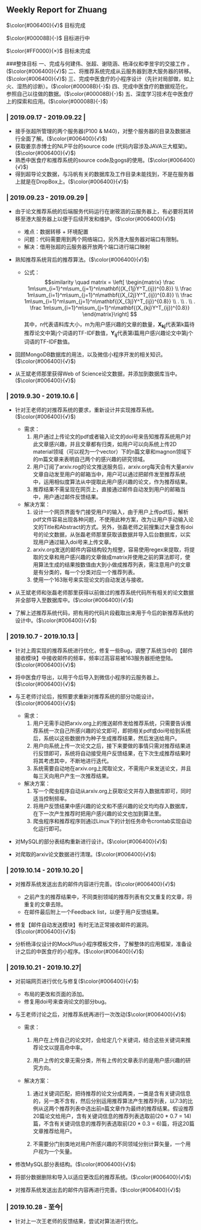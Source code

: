 <!--
 * @Description: 
 * @Author: Zhuang
 * @Date: 2019-10-31 10:38:42
 * @LastEditors: Zhuang
 * @LastEditTime: 2019-11-01 21:59:43
 -->
## Weekly Report for Zhuang

$\color{#006400}{√}$ 目标完成

$\color{#00008B}{-}$ 目标进行中

$\color{#FF0000}{×}$ 目标未完成

###整体目标
一、完成与何建伟、张超、谢晓涵、杨泽仪和李昱宇的交接工作 。($\color{#006400}{√}$)
二、将推荐系统完成从云服务器到港大服务器的转移。($\color{#006400}{√}$)
三、完成中医食疗的小程序设计（先针对局部做，如上火、湿热的诊断）。($\color{#00008B}{-}$)
四、完成中医食疗的数据规范化，参照自己以往做的数据。($\color{#00008B}{-}$)
五、深度学习技术在中医食疗上的探索和应用。($\color{#00008B}{-}$)


### | 2019.09.17 - 2019.09.22 |
* 接手张超所管理的两个服务器(P100 & M40)，对整个服务器的目录及数据进行全面了解。($\color{#006400}{√}$)
* 获取姜京赤博士的NLP平台的source code (代码内容涉及JAVA三大框架)。($\color{#006400}{√}$)
* 熟悉中医食疗和推荐系统的source code及gogs的使用。($\color{#006400}{√}$)
* 得到超导论文数据，与冯帆有关的数据库及工作目录未能找到，不是在服务器上就是在DropBox上。($\color{#006400}{√}$)

### | 2019.09.23 - 2019.09.29 |
* 由于论文推荐系统的后端服务代码运行在谢筱涵的云服务器上，有必要将其转移至港大服务器上以便于后续开发和维护。($\color{#006400}{√}$)
    * 难点：数据转移 + 环境配置
    * 问题：代码需要用到两个网络端口，另外港大服务器对端口有限制。
    * 解决：借用张超的云服务器开放两个端口进行端口映射
* 熟知推荐系统背后的推荐算法。($\color{#006400}{√}$)
    * 公式：
$$similarity \quad matrix =
\left[ \begin{matrix} 
\frac 1m\sum_{i=1}^m\sum_{j=1}^n\mathbf{(X_{1j}Y^T_{ij})^{0.8}} \\
\frac 1m\sum_{i=1}^m\sum_{j=1}^n\mathbf{(X_{2j}Y^T_{ij})^{0.8}} \\
\frac 1m\sum_{i=1}^m\sum_{j=1}^n\mathbf{(X_{3j}Y^T_{ij})^{0.8}} \\
. \\
. \\
.
\frac 1m\sum_{i=1}^m\sum_{j=1}^n\mathbf{(X_{kj}Y^T_{ij})^{0.8}}
\end{matrix}\right]
$$
其中，n代表语料库大小，m为用户感兴趣的文章的数量，$\mathbf{X_{kj}}$代表第k篇待推荐论文中第j个词语的TF-IDF数值，$\mathbf{Y_{ij}}$代表第i篇用户感兴趣论文中第j个词语的TF-IDF数值。

* 回顾MongoDB数据库的用法，以及微信小程序开发的相关知识。($\color{#006400}{√}$)

* 从王斌老师那里获得Web of Science论文数据，并添加到数据库当中。($\color{#006400}{√}$)

### | 2019.9.30 - 2019.10.6 |

* 针对王老师的对推荐系统的要求，重新设计并实现推荐系统。($\color{#006400}{√}$)
    * 需求：
        1. 用户通过上传论文的pdf或者输入论文的doi号来告知推荐系统用户对此文章感兴趣，并且文章都有归类，如用户可以向系统上传2D material领域（可以视为一个vector）下的n篇文章和magnon领域下的m篇文章来表明自己两个的感兴趣的研究领域。
        2. 用户订阅了arxiv.rog的论文推送服务后，arxiv.org每天会有大量arxiv文章自动发至用户的邮箱当中，用户可以通过把邮件发至推荐系统中，运用相似度算法从中提取此用户感兴趣的论文，作为推荐结果。
        3. 推荐结果不需呈现在网页上，直接通过邮件自动发到用户的邮箱当中，用户通过邮件反馈结果。
    * 解决方案：
        1. 设计一个网页界面专门接受用户的输入，由于用户上传pdf后，解析pdf文件容易出现各种问题，不使用此种方案，改为让用户手动输入论文的Title和Abstract的方式。另外，张磊老师之前搜集过大量含有doi号的论文数据，从张磊老师那里获取该数据并导入后台数据库，以实现用户通过输入doi号来上传文章。
        2. arxiv.org发送的邮件内容结构较为规整，容易使用regex来提取，将提取的文章和用户感兴趣的文章做成matrix并使用之前的算法即可，使用算法生成的结果按数值由大到小做成推荐列表，需注意用户的文章是有分类的，每一个分类对应一个推荐列表。
        3. 使用一个163账号来实现论文的自动发送与接收。

* 从王斌老师和张磊老师那里获得以前做过的推荐系统代码所有相关的论文数据并全部导入至数据库中。($\color{#006400}{√}$)

* 了解上述推荐系统代码，把有用的代码片段截取出来用于今后的新推荐系统的设计中。($\color{#006400}{√}$)

### | 2019.10.7 - 2019.10.13 |

* 针对上周实现的推荐系统进行优化，修复一些Bug，调整了系统当中的【邮件接收模块】中接收邮件的频率，频率过高容易被163服务器拒绝登陆。($\color{#006400}{√}$)
* 将中医食疗导出，以用于今后导入到微信小程序的云服务器上。($\color{#006400}{√}$)

* 与王老师讨论后，按照要求重新对推荐系统的部分功能设计。($\color{#006400}{√}$)
    * 需求：
        1. 用户无需手动把arxiv.org上的推送邮件发给推荐系统，只需要告诉推荐系统一次自己所感兴趣的论文即可，即把相关pdf或doi号给到系统后，系统以这些数据作为种子生成推荐结果，然后发送给用户。
        2. 用户向系统上传一次论文之后，接下来要做的事情只需对推荐结果进行反馈即可，系统将自动接受用户反馈结果，在下次生成推荐结果时将其考虑其中，不断地进行迭代。
        3. 系统需要自动地在arxiv.org上爬取论文，不需用户来发送论文，并且每三天向用户产生一次推荐结果。
    * 解决方案：
        1. 写一个爬虫程序自动从arxiv.org上获取论文并存入数据库即可，同时适当控制频率。
        2. 将用户反馈结果中感兴趣的论文和不感兴趣的论文均均存入数据库，在下一次产生推荐时把用户感兴趣的论文也加到算法里。
        3. 爬虫程序和推荐程序则通过Linux下的计划任务命令crontab实现自动化运行即可。

* 对MySQL的部分表结构重新进行设计。($\color{#006400}{√}$)

* 对爬取的arxiv论文数据进行清理。($\color{#006400}{√}$)


### | 2019.10.14 - 2019.10.20 |

* 对推荐系统发送出去的邮件内容进行完善。($\color{#006400}{√}$)
    * 之前产生的推荐结果中，不同类别领域的推荐列表有交叉重复的文章，将重复的文章去除。
    * 在邮件最后附上一个Feedback list，以便于用户反馈结果。

* 修复【邮件自动发送模块】有时无法正常接收邮件的漏洞。($\color{#006400}{√}$)


* 分析杨泽仪设计的MockPlus小程序模板文件，了解整体的应用框架，准备设计之后的中医食疗的小程序。($\color{#006400}{√}$)

### | 2019.10.21 - 2019.10.27|

* 对前端网页进行优化与修复($\color{#006400}{√}$)
    * 布局的更改和页面的添加。
    * 修复用doi号来查询论文的部分bug。

* 与王老师讨论之后，对推荐系统再进行一次改动($\color{#006400}{√}$)
    * 需求：
        1. 用户在上传自己的论文时，会给定几个关键词，结合这些关键词来推荐论文以提高命中率。

        2. 用户上传的文章无需分类，所有上传的文章表示的是用户感兴趣的研究方向。

    * 解决方案：
        1. 通过关键词匹配，把待推荐的论文分成两类，一类是含有关键词信息的，另一类不含有，然后分别运用推荐算法产生推荐列表，以7:3的比例从这两个推荐列表中选出前n篇文章作为最终的推荐结果。假设推荐20篇论文给用户，含有关键词信息的推荐列表选取前(20 * 0.7 = 14)篇，不含有关键词信息的推荐列表选取前(20 * 0.3 = 6)篇，将这20篇文章推荐给用户。

        2. 不需要分门别类地对用户所感兴趣的不同领域分别计算矢量，一个用户视为一个矢量。


* 修改MySQL部分表结构。($\color{#006400}{√}$)

* 将部分数据删除和导入以适应更改后的推荐系统。($\color{#006400}{√}$)

* 对推荐系统发送出去的邮件内容再进行完善。($\color{#006400}{√}$)



### | 2019.10.28 - 至今|



* 针对上一次王老师的反馈结果，尝试对算法进行优化。



